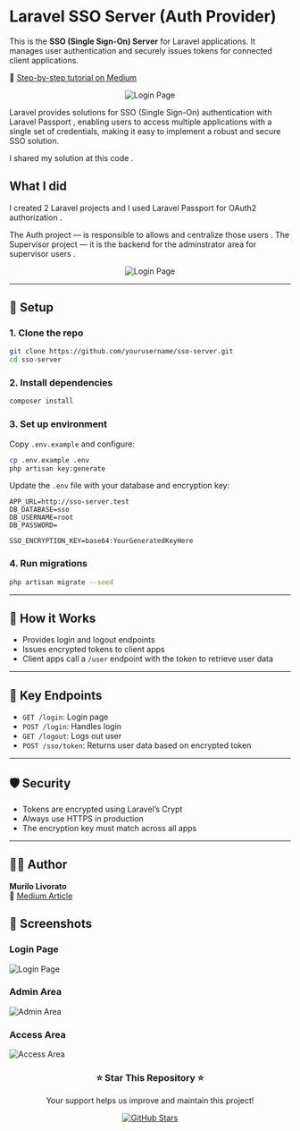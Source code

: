 # Laravel SSO Server (Auth Provider)

This is the **SSO (Single Sign-On) Server** for Laravel applications. It manages user authentication and securely issues tokens for connected client applications.

📖 [Step-by-step tutorial on Medium](https://medium.com/@murilolivorato/implementing-single-sign-on-sso-with-laravel-step-by-step-c8cdf093b78a)

<p align="center">
<img src="https://miro.medium.com/v2/resize:fit:700/1*kFA_UNGQ2kEliPHGHVw7CQ.png" alt="Login Page" />
</p>

Laravel provides solutions for SSO (Single Sign-On) authentication with Laravel Passport , enabling users to access multiple applications with a single set of credentials, making it easy to implement a robust and secure SSO solution.

I shared my solution at this code .

## What I did 

I created 2 Laravel projects and I used Laravel Passport for OAuth2 authorization .

The Auth project — is responsible to allows and centralize those users .
The Supervisor project — it is the backend for the adminstrator area for supervisor users .

<p align="center">
<img src="https://miro.medium.com/v2/resize:fit:674/1*NBrj-Uh_RVEiTtphwxNd5w.png" alt="Login Page" />
</p>


---

## 🚀 Setup

### 1. Clone the repo

```bash
git clone https://github.com/yourusername/sso-server.git
cd sso-server
```

### 2. Install dependencies

```bash
composer install
```

### 3. Set up environment

Copy `.env.example` and configure:

```bash
cp .env.example .env
php artisan key:generate
```

Update the `.env` file with your database and encryption key:

```env
APP_URL=http://sso-server.test
DB_DATABASE=sso
DB_USERNAME=root
DB_PASSWORD=

SSO_ENCRYPTION_KEY=base64:YourGeneratedKeyHere
```

### 4. Run migrations

```bash
php artisan migrate --seed
```

---

## 📌 How it Works

- Provides login and logout endpoints
- Issues encrypted tokens to client apps
- Client apps call a `/user` endpoint with the token to retrieve user data

---

## 📂 Key Endpoints

- `GET /login`: Login page
- `POST /login`: Handles login
- `GET /logout`: Logs out user
- `POST /sso/token`: Returns user data based on encrypted token

---

## 🛡 Security

- Tokens are encrypted using Laravel’s Crypt
- Always use HTTPS in production
- The encryption key must match across all apps

---

## 👨‍💻 Author

**Murilo Livorato**  
🔗 [Medium Article](https://medium.com/@murilolivorato/implementing-single-sign-on-sso-with-laravel-step-by-step-c8cdf093b78)



## 📸 Screenshots

### Login Page
![Login Page](https://miro.medium.com/v2/resize:fit:700/1*_wY6UPR2uUZ0hZcwlVEvjQ.png)

### Admin Area
![Admin Area](https://miro.medium.com/v2/resize:fit:700/1*x5TXkOMByszt5MH90OgqAA.png)

### Access Area
![Access Area](https://miro.medium.com/v2/resize:fit:700/1*XcGOi7oKoFVUUWXGtSAFXg.png)



<div align="center">
  <h3>⭐ Star This Repository ⭐</h3>
  <p>Your support helps us improve and maintain this project!</p>
  <a href="https://github.com/murilolivorato/laravel_sso/stargazers">
    <img src="https://img.shields.io/github/stars/murilolivorato/laravel_sso?style=social" alt="GitHub Stars">
  </a>
</div>



